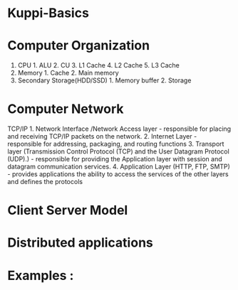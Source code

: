 # Kuppi-Basics

# Computer Organization
  1. CPU
    1. ALU
    2. CU
    3. L1 Cache
    4. L2 Cache
    5. L3 Cache
  2. Memory
    1. Cache
    2. Main memory
  3. Secondary Storage(HDD/SSD)
    1. Memory buffer
    2. Storage
    
# Computer Network
  TCP/IP
    1. Network Interface /Network Access layer
      - responsible for placing and receiving TCP/IP packets on the network.
    2. Internet Layer
      - responsible for addressing, packaging, and routing functions
    3. Transport layer (Transmission Control Protocol (TCP) and the User Datagram Protocol (UDP).)
      - responsible for providing the Application layer with session and datagram communication services.
    4. Application Layer (HTTP, FTP, SMTP)
      - provides applications the ability to access the services of the other layers and defines the protocols
    
 # Client Server Model
 
 # Distributed applications
 
 # Examples : 
